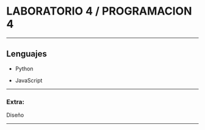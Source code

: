 # LABORATORIO 4 / PROGRAMACION 4

---

## Lenguajes

- Python

- JavaScript

---

### Extra:

Diseño

---
